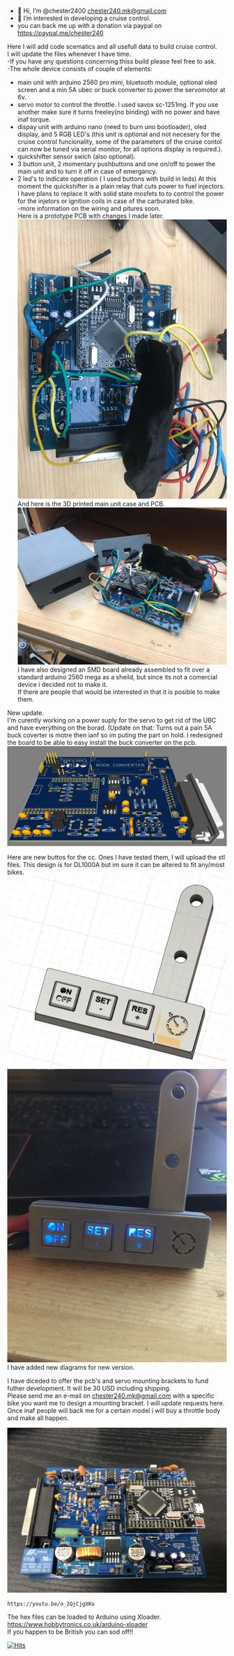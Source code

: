 - 👋 Hi, I’m @chester2400   chester240.mk@gmail.com
- 👀 I’m interested in developing a cruise control.
- you can back me up with a donation via paypal on https://paypal.me/chester240


Here I will add code scematics and all usefull data to build cruise control.  
I will update the files whenever I have time.  
-If you have any questions concerning thiss build please feel free to ask.  
-The whole device consists of couple of elements:
- main unit with arduino 2560 pro mini, bluetooth module, optional oled screen and a min 5A ubec or buck converter to power the servomotor at 6v.
- servo motor to control the throttle. I used savox sc-1251mg. If you use another make sure it turns freeley(no binding) with no power and have inaf torque.
- dispay unit with arduino nano (need to burn uno bootloader), oled display, and 5 RGB LED's (this unit is optional and not necesery for the cruise control funcionality, some of the parameters of the cruise contol can now be tuned via serial monitor, for all options display is required.).
- quickshifter sensor swich (also optional).
- 3 button unit, 2 momentary pushbuttons and one on/off to power the main unit and to turn it off in case of emergancy.
- 2 led's to indicate operation ( I used buttons with build in leds)
At this moment the quickshifter is a plain relay that cuts power to fuel injectors. I have plans to replace it with solid state mosfets to to control the power for the injetors or ignition coils in case of the carburated bike.  
-more information on the wiring and pitures soon.  
Here is a prototype PCB with changes I made later.  
![Prototype pcb](https://github.com/chester2400/chester2400/blob/main/git1.jpeg)  
And here is the 3D printed main unit case and PCB.  
![Prototype pcb and case](https://github.com/chester2400/chester2400/blob/main/git2.jpeg)  
I have also designed an SMD board already assembled to fit over a standard arduino 2560 mega as a sheild, but since its not a comercial device i decided not to make it.  
If there are people that would be interested in that it is posible to make them.  

New update.  
I'm curently working on a power suply for the servo to get rid of the UBC and have everything on the borad. (Update on that: Turns out a pain 5A buck coverter is motre then ianf so im puting the part on hold. I redesigned the board to be able to easy install the buck converter on the pcb.  
![New pcb](https://github.com/chester2400/chester2400/blob/main/pcb3d.jpg)
  
  
    
 
   
     
Here are new buttos for the cc. Ones I have tested them, I will upload the stl files. This design is for DL1000A but im sure it can be altered to fit any/most bikes.   
![New buttons](https://github.com/chester2400/chester2400/blob/main/buttos.jpg)    
![New buttons2](https://github.com/chester2400/chester2400/blob/main/buttons2.jpg)    
I have added new diagrams for new version.
  
  







I have diceded to offer the pcb's and servo mounting brackets to fund futher development. It will be 30 USD including shipping.  
Please send me an e-mail on chester240.mk@gmail.com with a specific bike you want me to design a mounting bracket.
I will update requests here.
Once inaf people will back me for a certain model i will buy a throttle body and make all happen.
  
  ![pcb assebeled](https://github.com/chester2400/chester2400/blob/main/IMG_4257.JPG)  
  

  
  
    
    https://youtu.be/o_2QjCjgXKo
      
    
   The hex files can be loaded to Arduino using Xloader.  
   https://www.hobbytronics.co.uk/arduino-xloader  
   If you happen to be British you can sod off!!
        
    
      
      

[![Hits](https://hits.seeyoufarm.com/api/count/incr/badge.svg?url=https%3A%2F%2Fgithub.com%2Fchester2400%2Fchester2400&count_bg=%2379C83D&title_bg=%23555555&icon=&icon_color=%23E7E7E7&title=hits&edge_flat=false)](https://hits.seeyoufarm.com)
<!---
chester2400/chester2400 is a ✨ special ✨ repository because its `README.md` (this file) appears on your GitHub profile.
You can click the Preview link to take a look at your changes.
--->
